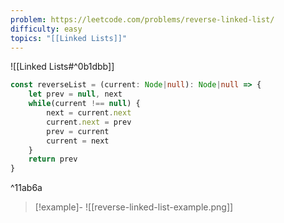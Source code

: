 ```yaml
---
problem: https://leetcode.com/problems/reverse-linked-list/
difficulty: easy
topics: "[[Linked Lists]]"
---
```

![[Linked Lists#^0b1dbb]]
```ts
const reverseList = (current: Node|null): Node|null => {
	let prev = null, next
	while(current !== null) {
		next = current.next
		current.next = prev
		prev = current
		current = next
	}
	return prev
}
```

^11ab6a


> [!example]-
> ![[reverse-linked-list-example.png]]
